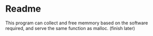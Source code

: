 # Readme
This program can collect and free memmory based on the software required, and serve the same function as malloc. (finish later)
